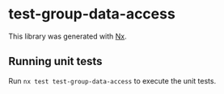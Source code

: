 # test-group-data-access

This library was generated with [Nx](https://nx.dev).

## Running unit tests

Run `nx test test-group-data-access` to execute the unit tests.

